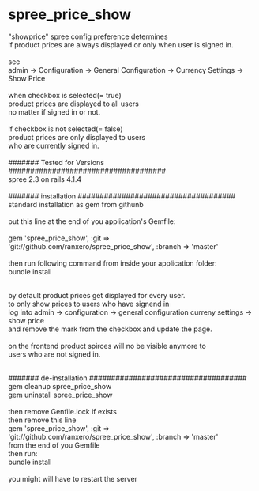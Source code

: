 spree_price_show
================

"showprice" spree config preference determines<br/> 
if product prices are always displayed or only when user is signed in.
<br/><br/>
see<br/> 
admin -> Configuration -> General Configuration -> Currency Settings -> Show Price
<br/><br/>
when checkbox is selected(= true)<br/> 
product prices are displayed to all users<br/> 
no matter if signed in or not.<br/>
<br/>
if checkbox is not selected(= false)<br/> 
product prices are only displayed to users<br/> 
who are currently signed in.<br/>
<br/>
####### Tested for Versions ####################################<br/>
spree 2.3 on rails 4.1.4<br/>
<br/>
####### installation ####################################<br/>
standard installation as gem from githunb<br/><br/> 
put this line at the end of you application's Gemfile:
<br/><br/>
gem 'spree_price_show', :git => 'git://github.com/ranxero/spree_price_show', :branch => 'master'
<br/><br/>
then run following command from inside your application folder:<br/>
bundle install<br/><br/>

by default product prices get displayed for every user.<br/>
to only show prices to users who have signend in<br/>
log into admin -> configuration -> general configuration curreny settings -> show price<br/> 
and remove the mark from the checkbox and update the page.<br/><br/>
on the frontend product spirces will no be visible anymore to<br/> 
users who are not signed in.<br/><br/>

####### de-installation ####################################<br/>
gem cleanup spree_price_show<br/>
gem uninstall spree_price_show<br/>
<br/>
then remove Genfile.lock if exists<br/>
then remove this line<br/>
gem 'spree_price_show', :git => 'git://github.com/ranxero/spree_price_show', :branch => 'master'<br/>
from the end of you Gemfile<br/>
then run:<br/>
bundle install<br/>
<br/>
you might will have to restart the server<br/><br/>



